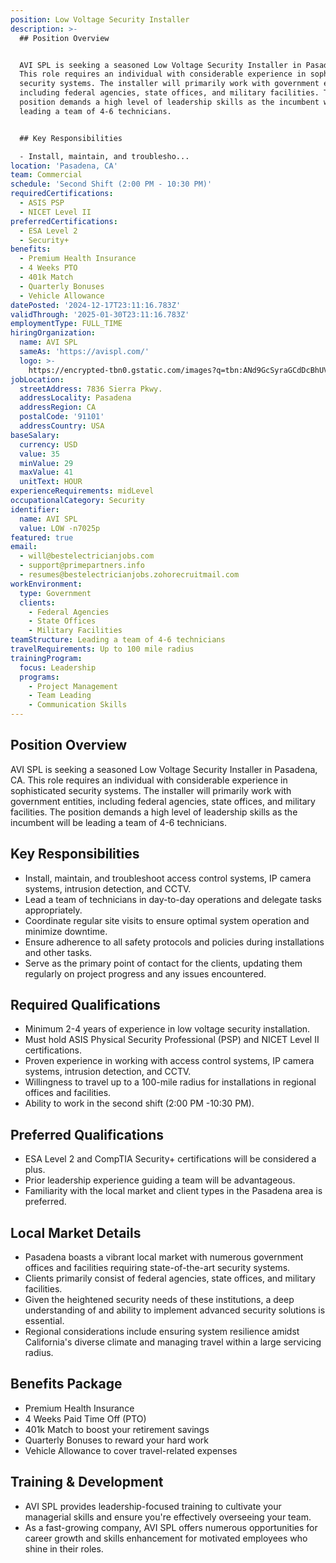 ```yaml
---
position: Low Voltage Security Installer
description: >-
  ## Position Overview


  AVI SPL is seeking a seasoned Low Voltage Security Installer in Pasadena, CA.
  This role requires an individual with considerable experience in sophisticated
  security systems. The installer will primarily work with government entities,
  including federal agencies, state offices, and military facilities. The
  position demands a high level of leadership skills as the incumbent will be
  leading a team of 4-6 technicians.


  ## Key Responsibilities

  - Install, maintain, and troublesho...
location: 'Pasadena, CA'
team: Commercial
schedule: 'Second Shift (2:00 PM - 10:30 PM)'
requiredCertifications:
  - ASIS PSP
  - NICET Level II
preferredCertifications:
  - ESA Level 2
  - Security+
benefits:
  - Premium Health Insurance
  - 4 Weeks PTO
  - 401k Match
  - Quarterly Bonuses
  - Vehicle Allowance
datePosted: '2024-12-17T23:11:16.783Z'
validThrough: '2025-01-30T23:11:16.783Z'
employmentType: FULL_TIME
hiringOrganization:
  name: AVI SPL
  sameAs: 'https://avispl.com/'
  logo: >-
    https://encrypted-tbn0.gstatic.com/images?q=tbn:ANd9GcSyraGCdDcBhUVCLjb9MI2McsVysMD7wjYlIQ&s
jobLocation:
  streetAddress: 7836 Sierra Pkwy.
  addressLocality: Pasadena
  addressRegion: CA
  postalCode: '91101'
  addressCountry: USA
baseSalary:
  currency: USD
  value: 35
  minValue: 29
  maxValue: 41
  unitText: HOUR
experienceRequirements: midLevel
occupationalCategory: Security
identifier:
  name: AVI SPL
  value: LOW -n7025p
featured: true
email:
  - will@bestelectricianjobs.com
  - support@primepartners.info
  - resumes@bestelectricianjobs.zohorecruitmail.com
workEnvironment:
  type: Government
  clients:
    - Federal Agencies
    - State Offices
    - Military Facilities
teamStructure: Leading a team of 4-6 technicians
travelRequirements: Up to 100 mile radius
trainingProgram:
  focus: Leadership
  programs:
    - Project Management
    - Team Leading
    - Communication Skills
---
```




## Position Overview

AVI SPL is seeking a seasoned Low Voltage Security Installer in Pasadena, CA. This role requires an individual with considerable experience in sophisticated security systems. The installer will primarily work with government entities, including federal agencies, state offices, and military facilities. The position demands a high level of leadership skills as the incumbent will be leading a team of 4-6 technicians.

## Key Responsibilities
- Install, maintain, and troubleshoot access control systems, IP camera systems, intrusion detection, and CCTV.
- Lead a team of technicians in day-to-day operations and delegate tasks appropriately.
- Coordinate regular site visits to ensure optimal system operation and minimize downtime.
- Ensure adherence to all safety protocols and policies during installations and other tasks.
- Serve as the primary point of contact for the clients, updating them regularly on project progress and any issues encountered.

## Required Qualifications
- Minimum 2-4 years of experience in low voltage security installation.
- Must hold ASIS Physical Security Professional (PSP) and NICET Level II certifications.
- Proven experience in working with access control systems, IP camera systems, intrusion detection, and CCTV.
- Willingness to travel up to a 100-mile radius for installations in regional offices and facilities.
- Ability to work in the second shift (2:00 PM -10:30 PM).

## Preferred Qualifications
- ESA Level 2 and CompTIA Security+ certifications will be considered a plus.
- Prior leadership experience guiding a team will be advantageous.
- Familiarity with the local market and client types in the Pasadena area is preferred.

## Local Market Details
- Pasadena boasts a vibrant local market with numerous government offices and facilities requiring state-of-the-art security systems.
- Clients primarily consist of federal agencies, state offices, and military facilities.
- Given the heightened security needs of these institutions, a deep understanding of and ability to implement advanced security solutions is essential.
- Regional considerations include ensuring system resilience amidst California's diverse climate and managing travel within a large servicing radius.

## Benefits Package
- Premium Health Insurance
- 4 Weeks Paid Time Off (PTO)
- 401k Match to boost your retirement savings
- Quarterly Bonuses to reward your hard work
- Vehicle Allowance to cover travel-related expenses

## Training & Development
- AVI SPL provides leadership-focused training to cultivate your managerial skills and ensure you're effectively overseeing your team.
- As a fast-growing company, AVI SPL offers numerous opportunities for career growth and skills enhancement for motivated employees who shine in their roles.